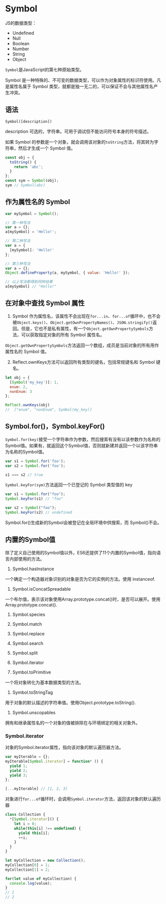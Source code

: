 # Symbol



JS的数据类型：

- Undefined
- Null
- Boolean
- Number 
- String
- Object

`Symbol`是JavaScript的第七种原始类型。

Symbol 是一种特殊的、不可变的数据类型，可以作为对象属性的标识符使用。凡是属性名属于 Symbol 类型，就都是独一无二的，可以保证不会与其他属性名产生冲突。

## 语法
`Symbol([description])`

description 
可选的，字符串。可用于调试但不能访问符号本身的符号描述。

如果 Symbol 的参数是一个对象，就会调用该对象的`toString`方法，将其转为字符串，然后才生成一个 Symbol 值。

```javascript
const obj = {
  toString() {
    return 'abc';
  }
};
const sym = Symbol(obj);
sym // Symbol(abc)
```


## 作为属性名的 Symbol


```javascript
var mySymbol = Symbol();

// 第一种写法
var a = {};
a[mySymbol] = 'Hello!';

// 第二种写法
var a = {
  [mySymbol]: 'Hello!'
};

// 第三种写法
var a = {};
Object.defineProperty(a, mySymbol, { value: 'Hello!' });

// 以上写法都得到同样结果
a[mySymbol] // "Hello!"
```

## 在对象中查找 Symbol 属性

1. Symbol 作为属性名，该属性不会出现在`for...in`、`for...of`循环中，也不会被`Object.keys()`、`Object.getOwnPropertyNames()`、`JSON.stringify()`返回。但是，它也不是私有属性，有一个`Object.getOwnPropertySymbols`方法，可以获取指定对象的所有 Symbol 属性名。

`Object.getOwnPropertySymbols`方法返回一个数组，成员是当前对象的所有用作属性名的 Symbol 值。



2. Reflect.ownKeys方法可以返回所有类型的键名，包括常规键名和 Symbol 键名。

```javascript
let obj = {
  [Symbol('my_key')]: 1,
  enum: 2,
  nonEnum: 3
};

Reflect.ownKeys(obj)
//  ["enum", "nonEnum", Symbol(my_key)]
```

## Symbol.for()，Symbol.keyFor()


`Symbol.for(key)`接受一个字符串作为参数，然后搜索有没有以该参数作为名称的Symbol值。如果有，就返回这个Symbol值，否则就新建并返回一个以该字符串为名称的Symbol值。

```javascript
var s1 = Symbol.for('foo');
var s2 = Symbol.for('foo');

s1 === s2 // true
```


`Symbol.keyFor(sym)`方法返回一个已登记的 Symbol 类型值的 key

```javascript
var s1 = Symbol.for("foo");
Symbol.keyFor(s1) // "foo"

var s2 = Symbol("foo");
Symbol.keyFor(s2) // undefined
```

Symbol.for()生成新的Symbol会被登记在全局环境中供搜索，而 Symbol()不会。


## 内置的Symbol值


除了定义自己使用的Symbol值以外，ES6还提供了11个内置的Symbol值，指向语言内部使用的方法。

1. Symbol.hasInstance 

一个确定一个构造器对象识别的对象是否为它的实例的方法。使用 instanceof.

1. Symbol.isConcatSpreadable

一个布尔值，表示该对象使用Array.prototype.concat()时，是否可以展开。使用Array.prototype.concat().

1. Symbol.species 
	
1. Symbol.match

1. Symbol.replace

1. Symbol.search

1. Symbol.split

1. Symbol.iterator

1. Symbol.toPrimitive

一个将对象转化为基本数据类型的方法。

1. Symbol.toStringTag

用于对象的默认描述的字符串值。使用Object.prototype.toString().

1. Symbol.unscopables

拥有和继承属性名的一个对象的值被排除在与环境绑定的相关对象外。



### Symbol.iterator 

对象的Symbol.iterator属性，指向该对象的默认遍历器方法。

```javascript
var myIterable = {};
myIterable[Symbol.iterator] = function* () {
  yield 1;
  yield 2;
  yield 3;
};

[...myIterable] // [1, 2, 3]
```

对象进行`for...of`循环时，会调用`Symbol.iterator`方法，返回该对象的默认遍历器

```javascript
class Collection {
  *[Symbol.iterator]() {
    let i = 0;
    while(this[i] !== undefined) {
      yield this[i];
      ++i;
    }
  }
}

let myCollection = new Collection();
myCollection[0] = 1;
myCollection[1] = 2;

for(let value of myCollection) {
  console.log(value);
}
// 1
// 2
```